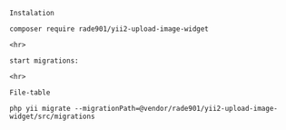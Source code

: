     Instalation

    composer require rade901/yii2-upload-image-widget

    <hr>

    start migrations:

    <hr>

    File-table

    php yii migrate --migrationPath=@vendor/rade901/yii2-upload-image-widget/src/migrations
